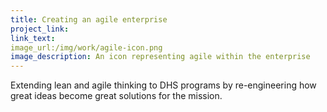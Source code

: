 ```yaml
---
title: Creating an agile enterprise
project_link:
link_text:
image_url:/img/work/agile-icon.png
image_description: An icon representing agile within the enterprise
---
```


Extending lean and agile thinking to DHS programs by re-engineering how great ideas become great solutions for the mission. 
